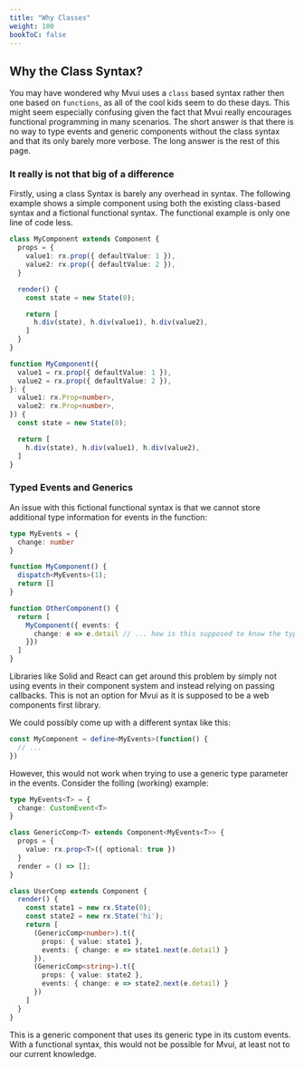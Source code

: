 ```yaml
---
title: "Why Classes"
weight: 100
bookToC: false
---
```


## Why the Class Syntax?

You may have wondered why Mvui uses a `class` based syntax rather then one based on
`functions`, as all of the cool kids seem to do these days. This might seem especially
confusing given the fact that Mvui really encourages functional programming in many
scenarios. The short answer is that there is no way to type events and generic components
without the class syntax and that its only barely more verbose. The long answer is the
rest of this page.

### It really is not that big of a difference

Firstly, using a class Syntax is barely any overhead in syntax. The following example
shows a simple component using both the existing class-based syntax and a fictional
functional syntax. The functional example is only one line of code less.

```typescript
class MyComponent extends Component {
  props = {
    value1: rx.prop({ defaultValue: 1 }),
    value2: rx.prop({ defaultValue: 2 }),
  }

  render() {
    const state = new State(0);

    return [
      h.div(state), h.div(value1), h.div(value2),
    ]
  }
}
```

```typescript
function MyComponent({
  value1 = rx.prop({ defaultValue: 1 }),
  value2 = rx.prop({ defaultValue: 2 }),
}: {
  value1: rx.Prop<number>,
  value2: rx.Prop<number>,
}) {
  const state = new State(0);

  return [
    h.div(state), h.div(value1), h.div(value2),
  ]
}
```

### Typed Events and Generics

An issue with this fictional functional syntax is that we cannot store additional type
information for events in the function:

```typescript
type MyEvents = {
  change: number
}

function MyComponent() {
  dispatch<MyEvents>(1);
  return []
}

function OtherComponent() {
  return [
    MyComponent({ events: {
      change: e => e.detail // ... how is this supposed to know the type?
    }})
  ]
}
```

Libraries like Solid and React can get around this problem by simply not using events in
their component system and instead relying on passing callbacks. This is not an option for
Mvui as it is supposed to be a web components first library.

We could possibly come up with a different syntax like this:

```typescript
const MyComponent = define<MyEvents>(function() {
  // ...
})
```

However, this would not work when trying to use a generic type parameter in the events.
Consider the folling (working) example:

```typescript
type MyEvents<T> = {
  change: CustomEvent<T>
}

class GenericComp<T> extends Component<MyEvents<T>> {
  props = {
    value: rx.prop<T>({ optional: true })
  }
  render = () => [];
}

class UserComp extends Component {
  render() {
    const state1 = new rx.State(0);
    const state2 = new rx.State('hi');
    return [
      (GenericComp<number>).t({
        props: { value: state1 },
        events: { change: e => state1.next(e.detail) }
      }),
      (GenericComp<string>).t({
        props: { value: state2 },
        events: { change: e => state2.next(e.detail) }
      })
    ]
  }
}
```

This is a generic component that uses its generic type in its custom events. With a
functional syntax, this would not be possible for Mvui, at least not to our current
knowledge.
